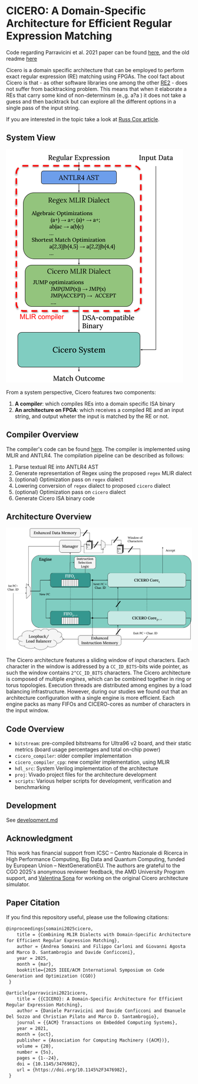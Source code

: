 # CICERO: A Domain-Specific Architecture for Efficient Regular Expression Matching

Code regarding Parravicini et al. 2021 paper can be found [here](https://github.com/necst/cicero/releases/tag/CASES21), and the old readme [here](https://github.com/necst/cicero/blob/feature/cgo25/CASES.md)

Cicero is a domain specific architecture that can be employed to perform exact regular expression (RE) matching using FPGAs.
The cool fact about Cicero is that - as other software libraries one among the other [RE2](https://github.com/google/re2) - does not suffer from backtracking problem.
This means that when it elaborate a REs that carry some kind of non-determinsm (e.,g. a?a ) it does not take a guess and then backtrack but can explore all the different options in a single pass of the input string.

If you are interested in the topic take a look at [Russ Cox article](https://swtch.com/~rsc/regexp/regexp1.html).

## System View

![cicero-mlir-system](./figures/cicero-mlir-system.png)

From a system perspective, Cicero features two components:

1. **A compiler**: which compiles REs into a domain specific ISA binary
2. **An architecture on FPGA**: which receives a compiled RE and an input string, and output wheter the input is matched by the RE or not.

## Compiler Overview

The compiler's code can be found [here](https://github.com/necst/cicero_compiler_cpp). The compiler is implemented using MLIR and ANTLR4. The compilation pipeline can be described as follows:

1. Parse textual RE into ANTLR4 AST
2. Generate representation of Regex using the proposed `regex` MLIR dialect
3. (optional) Optimization pass on `regex` dialect
4. Lowering conversion of `regex` dialect to proposed `cicero` dialect
5. (optional) Optimization pass on `cicero` dialect
6. Generate Cicero ISA binary code

## Architecture Overview

![cicero-engine](./figures/cicero-engine.png)

The Cicero architecture features a sliding window of input characters. Each character in the window is addressed by a `CC_ID_BITS`-bits wide pointer, as such the window contains `2^CC_ID_BITS` characters.
The Cicero architecture is composed of multiple *engines*, which can be combined together in ring or torus topologies. Execution threads are distributed among engines by a load balancing infrastructure. However, during our studies we found out that an architecture configuration with a single engine is more efficient.
Each engine packs as many FIFOs and CICERO-cores as number of characters in the input window.

## Code Overview

- `bitstream`: pre-compiled bitstreams for Ultra96 v2 board, and their static metrics (board usage percentages and total on-chip power)
- `cicero_compiler`: older compiler implementation
- `cicero_compiler_cpp`: new compiler implementation, using MLIR
- `hdl_src`: System Verilog implementation of the architecture
- `proj`: Vivado project files for the architecture development
- `scripts`: Various helper scripts for development, verification and benchmarking

## Development

See [development.md](./development.md)

## Acknowledgment

This work has financial support from ICSC – Centro Nazionale di Ricerca in High Performance Computing, Big Data and Quantum Computing, funded by European Union – NextGenerationEU.
The authors are grateful to the CGO 2025's anonymous reviewer feedback, the AMD University Program support, and [Valentina Sona](https://github.com/ValentinaSona) for working on the original Cicero architecture simulator.

## Paper Citation

If you find this repository useful, please use the following citations:

```
@inproceedings{somaini2025cicero,
    title = {Combining MLIR Dialects with Domain-Specific Architecture for Efficient Regular Expression Matching},
    author = {Andrea Somaini and Filippo Carloni and Giovanni Agosta and Marco D. Santambrogio and Davide Conficconi},
    year = 2025,
    month = {mar},
    booktitle={2025 IEEE/ACM International Symposium on Code Generation and Optimization (CGO)}
 } 
```

```
@article{parravicini2021cicero,
    title = {{CICERO}: A Domain-Specific Architecture for Efficient Regular Expression Matching},
    author = {Daniele Parravicini and Davide Conficconi and Emanuele Del Sozzo and Christian Pilato and Marco D. Santambrogio}, 
    journal = {{ACM} Transactions on Embedded Computing Systems},
    year = 2021,
    month = {oct},
    publisher = {Association for Computing Machinery ({ACM})},
    volume = {20},
    number = {5s},
    pages = {1--24},
    doi = {10.1145/3476982},
    url = {https://doi.org/10.1145%2F3476982},
 } 
```
